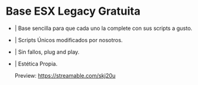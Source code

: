 # Base ESX Legacy Gratuita

- | Base sencilla para que cada uno la complete con sus scripts a gusto.
- | Scripts Únicos modificados por nosotros.
- | Sin fallos, plug and play.
- | Estética Propia.

  Preview: https://streamable.com/skj20u
